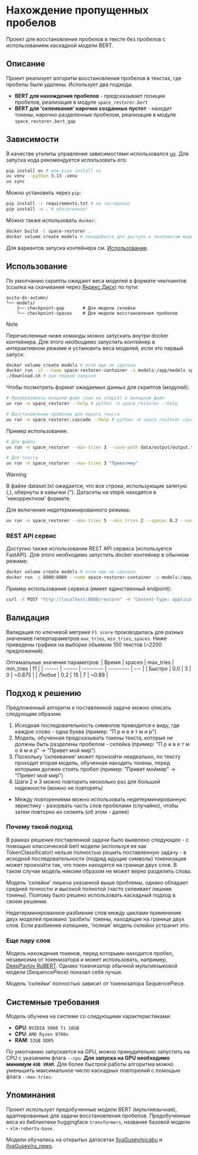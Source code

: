# Нахождение пропущенных пробелов

Проект для восстановления пробелов в тексте без пробелов с использованием каскадной модели BERT.

## Описание

Проект реализует алгоритм восстановления пробелов в текстах, где пробелы были удалены. Использует два подхода:
- **BERT для нахождения пробелов** - предсказывает позиции пробелов, реализация в модуле `space_restorer.bert`
- **BERT для 'склеивания' нарочно созданных пустот** - находит токены, нарочно разделенные пробелом, реализация в модуле `space_restorer.bert_gap`

## Зависимости
В качестве утилиты управления зависимостями использовался [uv](https://docs.astral.sh/uv/).
Для запуска кода рекомендуется использовать его:
```sh
pip install uv # или pipx install uv
uv venv --python 3.13 .venv
uv sync
```

Можно установить через `pip`:
```sh
pip install -r requirements.txt # не тестировал
pip install -e . # обязательно!
```

Можно также использовать `docker`:
```sh
docker build -t space-restorer .
docker volume create models # понадобится для доступа к чекпоинтам моделей в контейнере
```

Для вариантов запуска контейнера см. [Использование](#использование).

## Использование

По умолчанию скрипты ожидают веса моделей в формате чекпоинтов (ссылка на скачивания через [Яндекс.Диск](https://disk.yandex.ru/d/PVFVTkbnQPnjhw))
по пути:
```
avito-ds-autumn/
└── models/
    ├── checkpoint-gap       # Для модели склейки
    └── checkpoint-spaces    # Для модели восстановления пробелов
```

> [!Note]
> Перечисленные ниже команды можно запускать внутри docker контейнера.
> Для этого необходимо запустить контейнер в интерактивном режиме и установить веса моделей, если это первый запуск:
> ```sh
> docker volume create models # если еще не сделано
> docker run -it --name space-restorer-container -v models:/app/models space-restorer /bin/bash
> ./download.sh # при первом запуске
> ```

Чтобы посмотреть формат ожидаемых данных для скриптов (модулей):
```sh
# Преобразовать входной файл (как на stepik) в выходной файл
uv run -m space_restorer --help # python -m space_restorer --help

# Восстановление пробелов для одного текста
uv run -m space_restorer.cascade --help # python -m space_restorer.cascade --help
```

Пример использования:
```sh
# Для файла
uv run -m space_restorer --max-tries 3 --save-path data/output/output.txt data/input/dataset.txt

# Для текста
uv run -m space_restorer --max-tries 3 "Приветмир"
```

> [!Warning]
> В файле dataset.txt ожидается, что все строки, использующие запятую (,), обернуты в кавычки (").
> Датасеты на stepik находятся в 'некорректном' формате.

Для включения недетерминированного режима:
```sh
uv run -m space_restorer --max-tries 5 --min_tries 2 --spaces 0.2 --save-path data/output/output.txt data/input/dataset.txt
```

### REST API сервис
Доступно также использование REST API сервиса (используется FastAPI).
Для этого необходимо запустить docker контейнер в обычном режиме:
```sh
docker volume create models # если еще не сделано
docker run -p 8000:8000 --name space-restorer-container -v models:/app/models space-restorer # веса скачаются автоматически
```

Пример использования сервиса (имеет единственный endpoint):
```sh
curl -X POST "http://localhost:8000/restore" -H "Content-Type: application/json" -d '{"text": "Примертекстаспропущеннымипробелами"}'
```

## Валидация
Валидация по ключевой метрике `F1 score` производилась для разных значениев гиперпараметров `max_tries`, `min_tries`, `spaces`.
Ниже приведены графики на выборке обьемом 100 текстов (~2200 предложений).

Оптимальные значения параметров:
| Время  | spaces | max_tries | min_tries | f1     |
| ------ | ------ | --------- | --------- | ---    |
| Быстро | 0.0    | 3         | 0         | ~0.875 |
| Любое  | 0.2    | 15        | 7         | ~0.89  |

## Подход к решению
Предложенный алгоритм к поставленной задаче можно описать следующим образом:
1) Исходная последовательность символов приводится к виду, где каждое слово - одна буква (пример: "П р и в е т м и р")
2) Модель, обученная предсказывать токены текста, которые не должны быть разделены пробелом - склейка (пример: "П р и в е т м о й м и р" -> "Привет мой мир")
3) Поскольку 'склеивание' может произойти неидеально, по тексту проходит вторая модель, обученная находить токены, перед которыми должен стоять пробел (пример: "Привет моймир" -> "Привет мой мир")
4) Шаги 2 и 3 можно повторить несколько раз для большей надежности (можно не повторять)
  - Между повторениями можно использовать недетерминированную эвристику - разорвать часть слов пробелами (случайно), чтобы затем повторно их склеить (об этом - далее)

### Почему такой подход
В рамках решения поставленной задачи было выявлено следующее - с помощью классической bert модели (используя ее как TokenClassificator) нельзя полностью решить поставленную задачу - в исходной последовательности (подряд идущие символы) токенизация может произойти так, что токен находится на границе двух слов. В таком случае модель никоим образом не может верно разделить слова.

Модель 'склейки' лишена указанной выше проблемы, однако обладает средней точностю и высокой полнотой (часто склеивает лишние токены).
Поэтому было решено использовать каскадный подход в своем решении.

Недетерминированное разбиение слов между циклами применения двух моделей призвано 'разбить' токены, находящие на границе двух слов.
Если разбиение излишнее, 'полная' модель склейки устранит это.

### Еще пару слов
Модель нахождения токенов, перед которыми находится пробел, независима от токенизатора и может использовать, например, [DeepPavlov RuBERT](https://huggingface.co/DeepPavlov/rubert-base-cased).
Однако токенизатор обычной мультиязыковой модели (SequencePiece) показал себя лучше.

Модель 'склейки' полностью зависит от токенизатора SequencePiece.

## Системные требования
Модель обучена на системе со следующими характеристиками:
- **GPU**: `NVIDIA 5060 Ti 16GB`
- **CPU**: `AMD Ryzen 9700x`
- **RAM**: `32GB DDR5`

По умолчанию запускается на GPU, можно принудительно запустить на CPU с указанием флага `--cpu`.
**Для запуска на GPU необходимо минимум `4GB VRAM`.**
Для более быстрой работы алгоритма можно уменьшить максимальное число каскадных повторений с помощью флага `--max-tries`.

## Упоминания

Проект использует предобученные модели BERT (мультиязычная), адаптированные для задачи восстановления пробелов.
Предобученные веса из библиотеки huggingface `transformers`, название базовой модели - `xlm-roberta-base`.

Модели обучались на открытых датасетах [IlyaGusev/picabu](https://huggingface.co/datasets/IlyaGusev/pikabu) и [IlyaGusev/ru_news](https://huggingface.co/datasets/IlyaGusev/ru_news).
